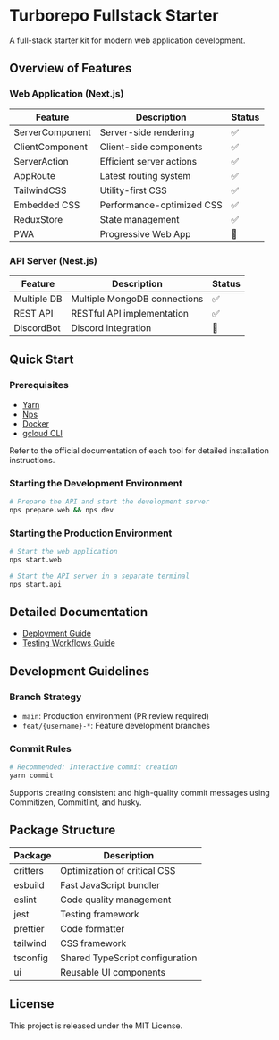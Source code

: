 # Turborepo Fullstack Starter

A full-stack starter kit for modern web application development.

## Overview of Features

### Web Application (Next.js)

| Feature         | Description               | Status |
| --------------- | ------------------------- | ------ |
| ServerComponent | Server-side rendering     | ✅     |
| ClientComponent | Client-side components    | ✅     |
| ServerAction    | Efficient server actions  | ✅     |
| AppRoute        | Latest routing system     | ✅     |
| TailwindCSS     | Utility-first CSS         | ✅     |
| Embedded CSS    | Performance-optimized CSS | ✅     |
| ReduxStore      | State management          | ✅     |
| PWA             | Progressive Web App       | 🚫     |

### API Server (Nest.js)

| Feature     | Description                  | Status |
| ----------- | ---------------------------- | ------ |
| Multiple DB | Multiple MongoDB connections | ✅     |
| REST API    | RESTful API implementation   | ✅     |
| DiscordBot  | Discord integration          | 🚫     |

## Quick Start

### Prerequisites

- [Yarn](https://classic.yarnpkg.com/en/)
- [Nps](https://github.com/sezna/nps)
- [Docker](https://www.docker.com)
- [gcloud CLI](https://cloud.google.com/sdk)

Refer to the official documentation of each tool for detailed installation instructions.

### Starting the Development Environment

```sh
# Prepare the API and start the development server
nps prepare.web && nps dev
```

### Starting the Production Environment

```sh
# Start the web application
nps start.web

# Start the API server in a separate terminal
nps start.api
```

## Detailed Documentation

- [Deployment Guide](./docs/deployment.md)
- [Testing Workflows Guide](./docs/testing-workflows.md)

## Development Guidelines

### Branch Strategy

- `main`: Production environment (PR review required)
- `feat/{username}-*`: Feature development branches

### Commit Rules

```sh
# Recommended: Interactive commit creation
yarn commit
```

Supports creating consistent and high-quality commit messages using Commitizen, Commitlint, and husky.

## Package Structure

| Package  | Description                     |
| -------- | ------------------------------- |
| critters | Optimization of critical CSS    |
| esbuild  | Fast JavaScript bundler         |
| eslint   | Code quality management         |
| jest     | Testing framework               |
| prettier | Code formatter                  |
| tailwind | CSS framework                   |
| tsconfig | Shared TypeScript configuration |
| ui       | Reusable UI components          |

## License

This project is released under the MIT License.
